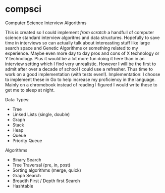 compsci
=======

Computer Science Interview Algorithms

This is created so I could implement _from_ _scratch_ a handfull of computer science standard interview algoritms
and data structures. Hopefully to save time in interviews so can actually talk about intereasting stuff like large
search space and Genetic Algorithms or something related to my experience. Maybe even more day to day pros and cons
of X technology or Y technology. Plus it would be a lot more fun doing it here than in an interview setting which I find
very unrealistic. However I will be the first to admit after over a decade of school I could use a refresher. Thus 
time to work on a good implementation (with tests even!).
Implementation: I choose to implement these in Go to help increase my proficiency in the language. Mainly on a chromebook
instead of reading I figured I would write these to get me to sleep at night.

Data Types:
  * Tree
  * Linked Lists (single, double)
  * Graph
  * Stack
  * Heap
  * Queue
  * Priority Queue

Algorithms
  * Binary Search
  * Tree Traversal (pre, in, post)
  * Sorting algorithms (merge, quick)
  * Graph Search
  * Breadth First / Depth first Search
  * Hashtable
